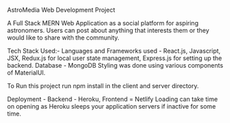 AstroMedia Web Development Project

A Full Stack MERN Web Application as a social platform for aspiring astronomers. Users can post about anything that interests them or they would
like to share with the community. 

Tech Stack Used:-
Languages and Frameworks used - React.js, Javascript, JSX, Redux.js for local user state management, Express.js for setting up the backend.
Database - MongoDB
Styling was done using various components of MaterialUI.

To Run this project run npm install in the client and server directory.

Deployment - Backend - Heroku, Frontend = Netlify
Loading can take time on opening as Heroku sleeps your application servers if inactive for some time.
